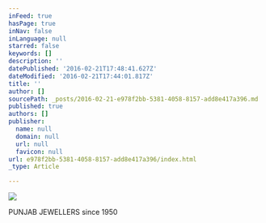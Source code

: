 ```yaml
---
inFeed: true
hasPage: true
inNav: false
inLanguage: null
starred: false
keywords: []
description: ''
datePublished: '2016-02-21T17:48:41.627Z'
dateModified: '2016-02-21T17:44:01.817Z'
title: ''
author: []
sourcePath: _posts/2016-02-21-e978f2bb-5381-4058-8157-add8e417a396.md
published: true
authors: []
publisher:
  name: null
  domain: null
  url: null
  favicon: null
url: e978f2bb-5381-4058-8157-add8e417a396/index.html
_type: Article

---
```

![](https://the-grid-user-content.s3-us-west-2.amazonaws.com/4e27d5a3-0f3a-4518-b988-1901c913bea9.jpg)

PUNJAB JEWELLERS since 1950